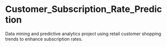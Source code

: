 # Customer_Subscription_Rate_Prediction
Data mining and predictive analytics project using retail customer shopping trends to enhance subscription rates.
